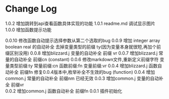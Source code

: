 # Change Log


1.0.2 增加跳转到api查看函数具体实现的功能
1.0.1 readme.md 调试显示图片
1.0.0 增加函数提示功能

0.0.10 修改函数自动提示选择参数从第二个选取的bug
0.0.9 增加 integer  array boolean real 的自动补全  去掉变量类型的前缀 ty(因为变量本身就很短,再加个前缀区别没用)
0.0.8 增加blizzard.j 变量的自动补全  前缀  vr 
0.0.7 增加blizzard.j 常量的自动补全 前缀cn          (constant)
0.0.6 修改markdown文件,重新定义前缀字符  变量类型前缀:ty  常量前缀:cn 函数前缀:fn 变量前缀:vr
0.0.4 增加blizzard.j 函数自动补全 前缀fn 修复0.0.4版本中,枚举补全不生效的bug    (function)
0.0.4 增加common.j 常量的自动补全 前缀nm    已经无效
0.0.3 增加common.j 变量的自动补全 前缀vr    
0.0.2 增加common.j 函数自动补全 前缀fn
0.0.1 插件初始化
